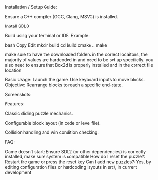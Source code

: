 Installation / Setup Guide:

Ensure a C++ compiler (GCC, Clang, MSVC) is installed.

Install SDL3

Build using your terminal or IDE. Example:

bash
Copy
Edit
mkdir build
cd build
cmake ..
make

make sure to have the downloaded folders in the correct locaitons, the majority of values are hardcoded in and need to be set up specificlly. you also need to ensure that Box2d is properly installed and in the correct file location


Basic Usage:
Launch the game.
Use keyboard inputs to move blocks.
Objective: Rearrange blocks to reach a specific end-state.

Screenshots:


Features:

Classic sliding puzzle mechanics.

Configurable block layout (in code or level file).

Collision handling and win condition checking.

FAQ:

Game doesn’t start: Ensure SDL2 (or other dependencies) is correctly installed, make sure system is compatible
How do I reset the puzzle?:	Restart the game or press the reset key
Can I add new puzzles?:	Yes, by editing configuration files or hardcoding layouts in src/, in current development
